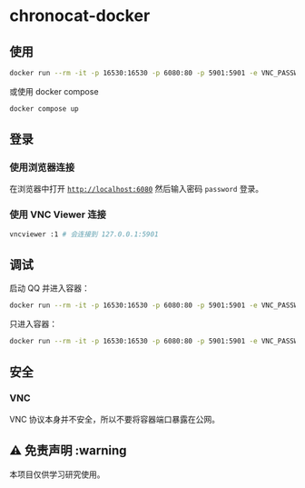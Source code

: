 # chronocat-docker

## 使用

```sh
docker run --rm -it -p 16530:16530 -p 6080:80 -p 5901:5901 -e VNC_PASSWD=password he0119/chronocat-docker
```

或使用 docker compose

```sh
docker compose up
```

## 登录

### 使用浏览器连接

在浏览器中打开 [`http://localhost:6080`](http://localhost:6080) 然后输入密码 `password` 登录。

### 使用 VNC Viewer 连接

```sh
vncviewer :1 # 会连接到 127.0.0.1:5901
```

## 调试

启动 QQ 并进入容器：

```sh
docker run --rm -it -p 16530:16530 -p 6080:80 -p 5901:5901 -e VNC_PASSWD=password he0119/chronocat-docker /sbin/my_init -- bash -l
```

只进入容器：

```sh
docker run --rm -it -p 16530:16530 -p 6080:80 -p 5901:5901 -e VNC_PASSWD=password he0119/chronocat-docker bash
```

## 安全

### VNC

VNC 协议本身并不安全，所以不要将容器端口暴露在公网。

## :warning: 免责声明 :warning

本项目仅供学习研究使用。
